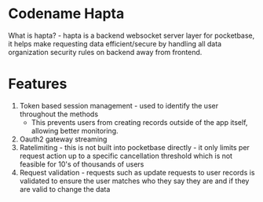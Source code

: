 # Codename Hapta

What is hapta? - hapta is a backend websocket server layer for pocketbase, it helps make requesting data efficient/secure by handling all data organization security rules on backend away from frontend.

# Features
1. Token based session management - used to identify the user throughout the methods
    - This prevents users from creating records outside of the app itself, allowing better monitoring.
3. Oauth2 gateway streaming
4. Ratelimiting - this is not built into pocketbase directly - it only limits per request action up to a specific cancellation threshold which is not feasible for 10's of thousands of users
5. Request validation - requests such as update requests to user records is validated to ensure the user matches who they say they are and if they are valid to change the data
